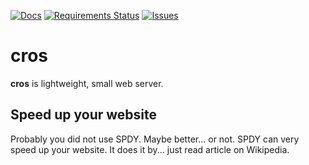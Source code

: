 [![Docs](https://cros.wolflinux.org/en/latest/?badge=latest)](https://cros.wolflinux.org/en/latest/?badge=latest) [![Requirements Status](https://requires.io/github/ProjectCros/cros/requirements.svg?branch=master)](https://requires.io/github/ProjectCros/cros/requirements/?branch=master) [![Issues](https://img.shields.io/github/issues/ProjectCros/cros.svg)](https://img.shields.io/github/issues/ProjectCros/cros.svg)
# cros
__cros__ is lightweight, small web server.

## Speed up your website
Probably you did not use SPDY. Maybe better... or not. SPDY can very speed up your website. It does it by... just read article on Wikipedia.
